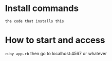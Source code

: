 # Install commands
`the code that installs this`

# How to start and access
`ruby app.rb` then go to localhost:4567 or whatever